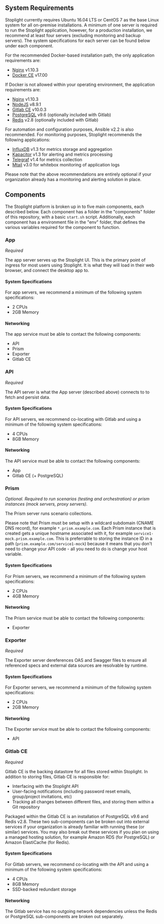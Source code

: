 ## System Requirements

Stoplight currently requires Ubuntu 16.04 LTS or CentOS 7 as the base Linux system for all on-premise installations. A minimum of one server is required to run the Stoplight application, however, for a production installation, we recommend at least four servers (excluding monitoring and backup servers). The system specifications for each server can be found below under each component.

For the recommended Docker-based installation path, the only application requirements are:

- [Nginx](http://nginx.org/) v1.10.3
- [Docker CE](https://www.docker.com/) v17.00

If Docker is not allowed within your operating environment, the application requirements are:

- [Nginx](http://nginx.org/) v1.10.3
- [NodeJS](https://nodejs.org/) v8.9.1
- [Gitlab CE](https://about.gitlab.com/) v10.0.3
- [PostgreSQL](https://www.postgresql.org/) v9.6 (optionally included with Gitlab)
- [Redis](https://redis.io/) v2.8 (optionally included with Gitlab)

For automation and configuration purposes, Ansible v2.2 is also recommended. For monitoring purposes, Stoplight recommends the following applications:

- [InfluxDB](https://www.influxdata.com/time-series-platform/influxdb/) v1.3 for metrics storage and aggregation
- [Kapacitor](https://www.influxdata.com/time-series-platform/kapacitor/) v1.3 for alerting and metrics processing
- [Telegraf](https://www.influxdata.com/time-series-platform/telegraf/) v1.4 for metrics collection
- [Mtail](https://github.com/google/mtail) v3.0 for whitebox monitoring of application logs

Please note that the above recommendations are entirely optional if your organization already has a monitoring and alerting solution in place.

## Components

The Stoplight platform is broken up in to five main components, each described below. Each component has a folder in the "components" folder of this repository, with a basic `start.sh` script. Additionally, each component has a environment file in the "env" folder, that defines the various variables required for the component to function.

### App

*Required*

The app server serves up the Stoplight UI. This is the primary point of ingress for most users using Stoplight. It is what they will load in their web browser, and connect the desktop app to.

#### System Specifications

For app servers, we recommend a minimum of the following system specifications:

- 2 CPUs
- 2GB Memory

#### Networking

The app service must be able to contact the following components:

- API
- Prism
- Exporter
- Gitlab CE

### API

*Required*

The API server is what the App server (described above) connects to to fetch and persist data.

#### System Specifications

For API servers, we recommend co-locating with Gitlab and using a minimum of the following system specifications:

- 4 CPUs
- 8GB Memory

#### Networking

The API service must be able to contact the following components:

- App
- Gitlab CE (+ PostgreSQL)

### Prism

*Optional. Required to run scenarios (testing and orchestration) or prism instances (mock servers, proxy servers).*

The Prism server runs scenario collections.

Please note that Prism must be setup with a wildcard subdomain (CNAME DNS record), for example `*.prism.example.com`. Each Prism instance that is created gets a unique hostname associated with it, for example `service1-mock.prism.example.com`. This is preferrable to storing the instance ID in a path (`prism.example.com/service1-mock`) because it means that you don't need to change your API code - all you need to do is change your host variable.

#### System Specifications

For Prism servers, we recommend a minimum of the following system specifications:

- 2 CPUs
- 4GB Memory

#### Networking

The Prism service must be able to contact the following components:

- Exporter

### Exporter

*Required*

The Exporter server dereferences OAS and Swagger files to ensure all referenced specs and external data sources are resolvable by runtime.

#### System Specifications

For Exporter servers, we recommend a minimum of the following system specifications:

- 2 CPUs
- 2GB Memory

#### Networking

The Exporter service must be able to contact the following components:

- API

### Gitlab CE

*Required*

Gitlab CE is the backing datastore for all files stored within Stoplight. In addition to storing files, Gitlab CE is responsible for:

* Interfacing with the Stoplight API
* User-facing notifications (including password reset emails, group/project invitations, etc)
* Tracking all changes between different files, and storing them within a Git repository

Packaged within the Gitlab CE is an installation of PostgreSQL v9.6 and Redis v2.8. These two sub-components can be broken out into external services if your organization is already familiar with running these (or similar) services. You may also break out these services if you plan on using a managed hosting solution, for example Amazon RDS (for PostgreSQL) or Amazon ElastiCache (for Redis).

#### System Specifications

For Gitlab servers, we recommend co-locating with the API and using a minimum of the following system specifications:

- 4 CPUs
- 8GB Memory
- SSD-backed redundant storage

#### Networking

The Gitlab service has no outgoing network dependencies unless the Redis or PostgreSQL sub-components are broken out separately.
